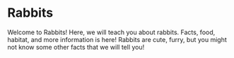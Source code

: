 # Rabbits
Welcome to Rabbits! Here, we will teach you about rabbits. Facts, food, habitat, and more information is here! Rabbits are cute, furry, but you might not know some other facts that we will tell you!
